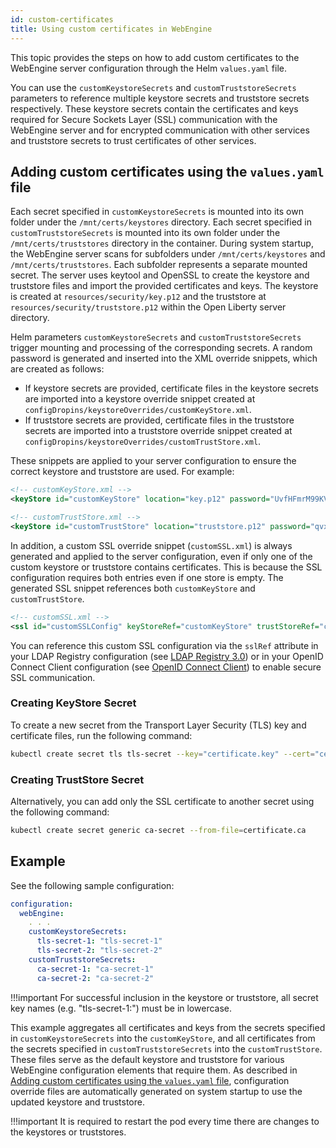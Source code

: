 ```yaml
---
id: custom-certificates
title: Using custom certificates in WebEngine
---
```


This topic provides the steps on how to add custom certificates to the WebEngine server configuration through the Helm `values.yaml` file.

You can use the `customKeystoreSecrets` and `customTruststoreSecrets` parameters to reference multiple keystore secrets and truststore secrets respectively. These keystore secrets contain the certificates and keys required for Secure Sockets Layer (SSL) communication with the WebEngine server and for encrypted communication with other services and truststore secrets to trust certificates of other services.

## Adding custom certificates using the `values.yaml` file

Each secret specified in `customKeystoreSecrets` is mounted into its own folder under the `/mnt/certs/keystores` directory. Each secret specified in `customTruststoreSecrets` is mounted into its own folder under the `/mnt/certs/truststores` directory in the container. During system startup, the WebEngine server scans for subfolders under `/mnt/certs/keystores` and `/mnt/certs/truststores`. Each subfolder represents a separate mounted secret. The server uses keytool and OpenSSL to create the keystore and truststore files and import the provided certificates and keys. The keystore is created at `resources/security/key.p12` and the truststore at `resources/security/truststore.p12` within the Open Liberty server directory.

Helm parameters `customKeystoreSecrets` and `customTruststoreSecrets` trigger mounting and processing of the corresponding secrets. A random password is generated and inserted into the XML override snippets, which are created as follows:

- If keystore secrets are provided, certificate files in the keystore secrets are imported into a keystore override snippet created at `configDropins/keystoreOverrides/customKeyStore.xml`.
- If truststore secrets are provided, certificate files in the truststore secrets are imported into a truststore override snippet created at `configDropins/keystoreOverrides/customTrustStore.xml`.

These snippets are applied to your server configuration to ensure the correct keystore and truststore are used. For example:

```xml
<!-- customKeyStore.xml -->
<keyStore id="customKeyStore" location="key.p12" password="UvfHFmrM99KV7VU9mnTkgLQZd34=" type="PKCS12" />
```

```xml
<!-- customTrustStore.xml -->
<keyStore id="customTrustStore" location="truststore.p12" password="qvxP3kjx6u+/skWSa56/Hnkmlps=" type="PKCS12" />
```

In addition, a custom SSL override snippet (`customSSL.xml`) is always generated and applied to the server configuration, even if only one of the custom keystore or truststore contains certificates. This is because the SSL configuration requires both entries even if one store is empty. The generated SSL snippet references both `customKeyStore` and `customTrustStore`.

```xml
<!-- customSSL.xml -->
<ssl id="customSSLConfig" keyStoreRef="customKeyStore" trustStoreRef="customTrustStore" trustDefaultCerts="true"/>
```

You can reference this custom SSL configuration via the `sslRef` attribute in your LDAP Registry configuration (see [LDAP Registry 3.0](https://openliberty.io/docs/latest/reference/feature/ldapRegistry-3.0.html)) or in your OpenID Connect Client configuration (see [OpenID Connect Client](https://openliberty.io/docs/latest/reference/config/openidConnectClient.html)) to enable secure SSL communication.

### Creating KeyStore Secret

To create a new secret from the Transport Layer Security (TLS) key and certificate files, run the following command:

```sh
kubectl create secret tls tls-secret --key="certificate.key" --cert="certificate.crt"
```

### Creating TrustStore Secret

Alternatively, you can add only the SSL certificate to another secret using the following command:

```sh
kubectl create secret generic ca-secret --from-file=certificate.ca
```

## Example

See the following sample configuration:

```yaml
configuration:
  webEngine:
    . . .
    customKeystoreSecrets:
      tls-secret-1: "tls-secret-1"
      tls-secret-2: "tls-secret-2"
    customTruststoreSecrets:
      ca-secret-1: "ca-secret-1"
      ca-secret-2: "ca-secret-2"
```

!!!important
    For successful inclusion in the keystore or truststore, all secret key names (e.g. "tls-secret-1:") must be in lowercase.

This example aggregates all certificates and keys from the secrets specified in `customKeystoreSecrets` into the `customKeyStore`, and all certificates from the secrets specified in `customTruststoreSecrets` into the `customTrustStore`. These files serve as the default keystore and truststore for various WebEngine configuration elements that require them. As described in [Adding custom certificates using the `values.yaml` file](#adding-custom-certificates-using-the-valuesyaml-file), configuration override files are automatically generated on system startup to use the updated keystore and truststore.

!!!important
    It is required to restart the pod every time there are changes to the keystores or truststores.
